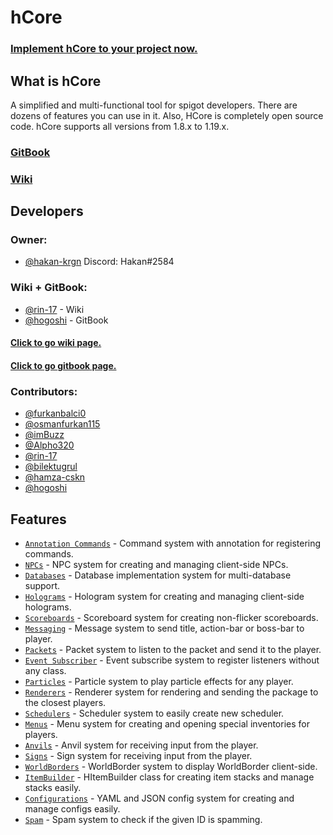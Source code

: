 # hCore

### [Implement hCore to your project now.](https://hcore.gitbook.io/wiki/#import)

## What is hCore

A simplified and multi-functional tool for spigot developers. There are dozens of features you can use in it. Also, HCore is
completely open source code. hCore supports all versions from 1.8.x to 1.19.x.

### [GitBook](https://hcore.gitbook.io/wiki)
### [Wiki](https://github.com/hakan-krgn/hCore/wiki)

## Developers

### Owner:

* [@hakan-krgn](https://github.com/hakan-krgn) Discord: Hakan#2584

### Wiki + GitBook:

* [@rin-17](https://github.com/rin-17) - Wiki
* [@hogoshi](https://github.com/zhogoshi) - GitBook

#### [Click to go **wiki** page.](https://github.com/hakan-krgn/hCore/wiki)
#### [Click to go **gitbook** page.](https://hcore.gitbook.io/wiki)

### Contributors:

* [@furkanbalci0](https://github.com/furkanbalci0)
* [@osmanfurkan115](https://github.com/osmanfurkan115)
* [@imBuzz](https://github.com/imBuzz)
* [@Alpho320](https://github.com/Alpho320)
* [@rin-17](https://github.com/rin-17)
* [@bilektugrul](https://github.com/bilektugrul)
* [@hamza-cskn](https://github.com/hamza-cskn)
* [@hogoshi](https://github.com/zhogoshi)

## Features

- [`Annotation Commands`](https://hcore.gitbook.io/wiki/messaging/command-system) - Command system with annotation for registering commands.
- [`NPCs`](https://hcore.gitbook.io/wiki/entities/npc) - NPC system for creating and managing client-side NPCs.
- [`Databases`](https://hcore.gitbook.io/wiki/others/database-management) - Database implementation system for multi-database support.
- [`Holograms`](https://hcore.gitbook.io/wiki/entities/holograms) - Hologram system for creating and managing client-side holograms.
- [`Scoreboards`](https://hcore.gitbook.io/wiki/messaging/scoreboards) - Scoreboard system for creating non-flicker scoreboards.
- [`Messaging`](https://hcore.gitbook.io/wiki/messaging/messagings) - Message system to send title, action-bar or boss-bar to player.
- [`Packets`](https://hcore.gitbook.io/wiki/messaging/packets) - Packet system to listen to the packet and send it to the player.
- [`Event Subscriber`](https://hcore.gitbook.io/wiki/others/event-subscriber) - Event subscribe system to register listeners without any class.
- [`Particles`](https://hcore.gitbook.io/wiki/entities/particles) - Particle system to play particle effects for any player.
- [`Renderers`](https://hcore.gitbook.io/wiki/entities/renderers) - Renderer system for rendering and sending the package to the closest players.
- [`Schedulers`](https://github.com/hakan-krgn/hCore/wiki/Scheduler) - Scheduler system to easily create new scheduler.
- [`Menus`](https://hcore.gitbook.io/wiki/others/inventories) - Menu system for creating and opening special inventories for players.
- [`Anvils`](https://github.com/hakan-krgn/hCore/wiki/Anvil) - Anvil system for receiving input from the player.
- [`Signs`](https://github.com/hakan-krgn/hCore/wiki/Sign) - Sign system for receiving input from the player.
- [`WorldBorders`](https://hcore.gitbook.io/wiki/others/world-borders) - WorldBorder system to display WorldBorder client-side.
- [`ItemBuilder`](https://hcore.gitbook.io/wiki/others/itembuilder) - HItemBuilder class for creating item stacks and manage stacks easily.
- [`Configurations`](https://hcore.gitbook.io/wiki/configs/configs) - YAML and JSON config system for creating and manage configs easily.
- [`Spam`](https://hcore.gitbook.io/wiki/messaging/spam-system) - Spam system to check if the given ID is spamming.

